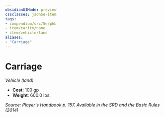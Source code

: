 ```yaml
---
obsidianUIMode: preview
cssclasses: json5e-item
tags:
- compendium/src/5e/phb
- item/rarity/none
- item/vehicle/land
aliases: 
- "Carriage"
---
```

# Carriage
*Vehicle (land)*  

- **Cost**: 100 gp
- **Weight**: 600.0 lbs.

*Source: Player's Handbook p. 157. Available in the <span title='Systems Reference Document (5.1)'>SRD</span> and the Basic Rules (2014)*